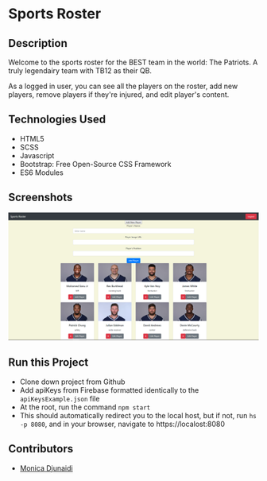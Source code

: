 # Sports Roster

## Description
Welcome to the sports roster for the BEST team in the world: The Patriots. A truly legendairy team with TB12 as their QB.

As a logged in user, you can see all the players on the roster, add new players, remove players if they're injured, and edit player's content.

## Technologies Used
* HTML5
* SCSS
* Javascript
* Bootstrap: Free Open-Source CSS Framework
* ES6 Modules

## Screenshots
![homepage](https://raw.githubusercontent.com/djunaim/sports-roster/master/src/screenshots/homepage.PNG)

## Run this Project
* Clone down project from Github
* Add apiKeys from Firebase formatted identically to the `apiKeysExample.json` file
* At the root, run the command `npm start`
* This should automatically redirect you to the local host, but if not, run `hs -p 8080`, and in your browser, navigate to https://localost:8080

## Contributors
* [Monica Djunaidi](https://github.com/djunaim)
